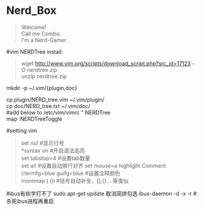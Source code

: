 # Nerd_Box
> Welcome!  
Call me Combo.  
I'm a Nerd-Gamer.  

#vim NERDTree install:	
>wget http://www.vim.org/scripts/download_script.php?src_id=17123 -O nerdtree.zip   
unzip nerdtree.zip  
  
mkdir -p ~/.vim/{plugin,doc}  

cp plugin/NERD_tree.vim ~/.vim/plugin/  
cp doc/NERD_tree.txt ~/.vim/doc/  
#add below to /etc/vim/vimrc
" NERDTree  
map <F10> :NERDTreeToggle<CR>  

#setting vim
>set nu!										#显示行号  
*syntax on									#开启语法高亮  
set tabstop=4								#设置tab数量  
set ai!										#设置自动换行对齐
set mouse=a
highlight Comment ctermfg=blue guifg=blue	#设置注释颜色  
inoremap ( ()<ESC>i							#括号自动补全，[],{}....等类似  

#ibus有些字打不了
sudo apt-get update
取消简拼勾选
ibus-daemon -d -x -r						#杀死ibus进程再重启  


